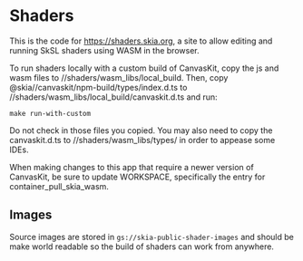 # Shaders

This is the code for https://shaders.skia.org, a site to allow editing and
running SkSL shaders using WASM in the browser.

To run shaders locally with a custom build of CanvasKit, copy the js and wasm files to
//shaders/wasm_libs/local_build. Then, copy @skia//canvaskit/npm-build/types/index.d.ts to
//shaders/wasm_libs/local_build/canvaskit.d.ts and run:
```
make run-with-custom
```
Do not check in those files you copied. You may also need to copy the canvaskit.d.ts to
//shaders/wasm_libs/types/ in order to appease some IDEs.

When making changes to this app that require a newer version of CanvasKit, be sure to update
WORKSPACE, specifically the entry for container_pull_skia_wasm.

## Images

Source images are stored in `gs://skia-public-shader-images` and should be make
world readable so the build of shaders can work from anywhere.
